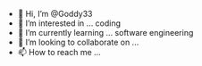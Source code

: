 - 👋 Hi, I’m @Goddy33
- 👀 I’m interested in ... coding
- 🌱 I’m currently learning ... software engineering
- 💞️ I’m looking to collaborate on ...
- 📫 How to reach me ...

<!---
Goddy33/Goddy33 is a ✨ special ✨ repository because its `README.md` (this file) appears on your GitHub profile.
You can click the Preview link to take a look at your changes.
--->
